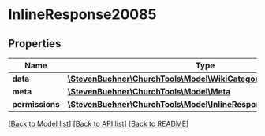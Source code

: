# InlineResponse20085

## Properties
Name | Type | Description | Notes
------------ | ------------- | ------------- | -------------
**data** | [**\StevenBuehner\ChurchTools\Model\WikiCategory1[]**](WikiCategory1.md) |  | [optional] 
**meta** | [**\StevenBuehner\ChurchTools\Model\Meta**](Meta.md) |  | [optional] 
**permissions** | [**\StevenBuehner\ChurchTools\Model\InlineResponse20085Permissions**](InlineResponse20085Permissions.md) |  | [optional] 

[[Back to Model list]](../../README.md#documentation-for-models) [[Back to API list]](../../README.md#documentation-for-api-endpoints) [[Back to README]](../../README.md)

